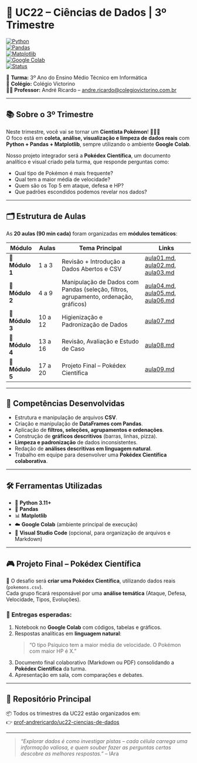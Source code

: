 # 📘 UC22 – Ciências de Dados | 3º Trimestre  

[![Python](https://img.shields.io/badge/Python-3.11+-blue?logo=python&logoColor=white)](https://www.python.org/)  
[![Pandas](https://img.shields.io/badge/Pandas-Data%20Analysis-green?logo=pandas)](https://pandas.pydata.org/)  
[![Matplotlib](https://img.shields.io/badge/Matplotlib-Visualization-orange?logo=plotly)](https://matplotlib.org/)  
[![Google Colab](https://img.shields.io/badge/Google%20Colab-Notebook-yellow?logo=googlecolab)](https://colab.research.google.com/)  
[![Status](https://img.shields.io/badge/Status-Em%20Desenvolvimento-purple)]()  

📍 **Turma:** 3º Ano do Ensino Médio Técnico em Informática  
🏫 **Colégio:** Colégio Victorino  
👨‍🏫 **Professor:** André Ricardo – [andre.ricardo@colegiovictorino.com.br](mailto:andre.ricardo@colegiovictorino.com.br)  

---

## 📚 Sobre o 3º Trimestre  

Neste trimestre, você vai se tornar um **Cientista Pokémon**! 🧑‍🔬🔎  
O foco está em **coleta, análise, visualização e limpeza de dados reais** com **Python + Pandas + Matplotlib**, sempre utilizando o ambiente **Google Colab**.  

Nosso projeto integrador será a **Pokédex Científica**, um documento analítico e visual criado pela turma, que responde perguntas como:  

- Qual tipo de Pokémon é mais frequente?  
- Qual tem a maior média de velocidade?  
- Quem são os Top 5 em ataque, defesa e HP?  
- Que padrões escondidos podemos revelar nos dados?  

---

## 🗂️ Estrutura de Aulas  

As **20 aulas (90 min cada)** foram organizadas em **módulos temáticos**:  

| Módulo         | Aulas   | Tema Principal                                               | Links                                                        |
| -------------- | ------- | ------------------------------------------------------------ | ------------------------------------------------------------ |
| 🔹 **Módulo 1** | 1 a 3   | Revisão + Introdução a Dados Abertos e CSV                   | [aula01.md](aula01.md), [aula02.md](aula02.md), [aula03.md](aula03.md) |
| 🔹 **Módulo 2** | 4 a 9   | Manipulação de Dados com Pandas (seleção, filtros, agrupamento, ordenação, gráficos) | [aula04.md](aula04.md), [aula05.md](aula05.md), [aula06.md](aula06.md) |
| 🔹 **Módulo 3** | 10 a 12 | Higienização e Padronização de Dados                         | [aula07.md](aula07.md)                                       |
| 🔹 **Módulo 4** | 13 a 16 | Revisão, Avaliação e Estudo de Caso                          | [aula08.md](aula08.md)                                       |
| 🔹 **Módulo 5** | 17 a 20 | Projeto Final – Pokédex Científica                           | [aula09.md](aula09.md)                                       |

---

## 🎯 Competências Desenvolvidas  

- Estrutura e manipulação de arquivos **CSV**.  
- Criação e manipulação de **DataFrames com Pandas**.  
- Aplicação de **filtros, seleções, agrupamentos e ordenações**.  
- Construção de **gráficos descritivos** (barras, linhas, pizza).  
- **Limpeza e padronização** de dados inconsistentes.  
- Redação de **análises descritivas em linguagem natural**.  
- Trabalho em equipe para desenvolver uma **Pokédex Científica colaborativa**.  

---

## 🛠️ Ferramentas Utilizadas  

- 🐍 **Python 3.11+**  
- 🐼 **Pandas**  
- 📊 **Matplotlib**  
- ☁️ **Google Colab** (ambiente principal de execução)  
- 📝 **Visual Studio Code** (opcional, para organização de arquivos e Markdown)  

---

## 🎮 Projeto Final – Pokédex Científica  

📌 O desafio será **criar uma Pokédex Científica**, utilizando dados reais (`pokemons.csv`).  
Cada grupo ficará responsável por uma **análise temática** (Ataque, Defesa, Velocidade, Tipos, Evoluções).  

### 📑 Entregas esperadas:  
1. Notebook no **Google Colab** com códigos, tabelas e gráficos.  
2. Respostas analíticas em **linguagem natural**:  
   > “O tipo Psíquico tem a maior média de velocidade. O Pokémon com maior HP é X.”  
3. Documento final colaborativo (Markdown ou PDF) consolidando a **Pokédex Científica** da turma.  
4. Apresentação em sala, com comparações e debates.  

---

## 🔗 Repositório Principal  

📦 Todos os trimestres da UC22 estão organizados em:  
👉 [prof-andrericardo/uc22-ciencias-de-dados](https://github.com/prof-andrericardo/uc22-ciencias-de-dados)  

---

> _“Explorar dados é como investigar pistas – cada célula carrega uma informação valiosa, e quem souber fazer as perguntas certas descobre as melhores respostas.”_ – IAra  
